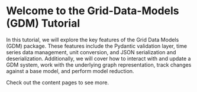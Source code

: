 # Welcome to the Grid-Data-Models (GDM) Tutorial

In this tutorial, we will explore the key features of the Grid Data Models (GDM) package. These features include the Pydantic validation layer, time series data management, unit conversion, and JSON serialization and deserialization. Additionally, we will cover how to interact with and update a GDM system, work with the underlying graph representation, track changes against a base model, and perform model reduction.

Check out the content pages to see more.

```{tableofcontents}
```